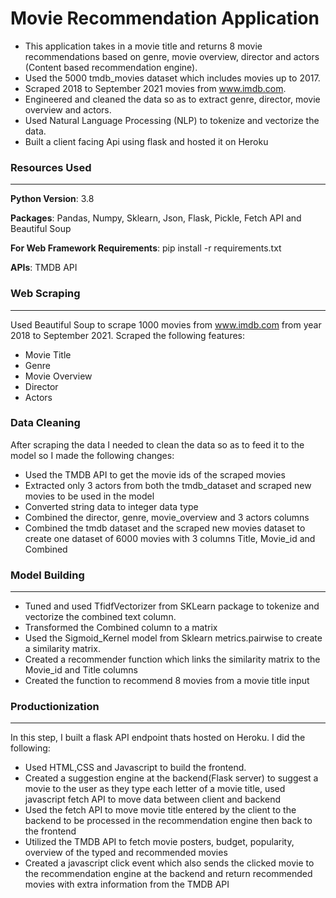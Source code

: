 # Movie Recommendation Application 
* This application takes in a movie title and returns 8 movie recommendations based on genre, movie overview, director and actors (Content based recommendation engine).
* Used the 5000 tmdb_movies dataset which includes movies up to 2017.
* Scraped 2018 to September 2021 movies from www.imdb.com.
* Engineered and cleaned the data so as to extract genre, director, movie overview and actors.
* Used Natural Language Processing (NLP) to tokenize and vectorize the data.
* Built a client facing Api using flask and hosted it on Heroku

### **Resources Used**
***
**Python Version**: 3.8

**Packages**: Pandas, Numpy, Sklearn, Json, Flask, Pickle, Fetch API and Beautiful Soup 

**For Web Framework Requirements**: pip install -r requirements.txt

**APIs**: TMDB API

### **Web Scraping**
***
Used Beautiful Soup to scrape 1000 movies from www.imdb.com from year 2018 to September 2021. Scraped the following features:
* Movie Title
* Genre
* Movie Overview
* Director
* Actors

### **Data Cleaning**
After scraping the data I needed to clean the data so as to feed it to the model so I made the following changes:
* Used the TMDB API to get the movie ids of the scraped movies
* Extracted only 3 actors from both the tmdb_dataset and scraped new movies to be used in the model
* Converted string data to integer data type
* Combined the director, genre, movie_overview and 3 actors columns 
* Combined the tmdb dataset and the scraped new movies dataset to create one dataset of 6000 movies with 3 columns Title, Movie_id and Combined

### **Model Building**
***
* Tuned and used TfidfVectorizer from SKLearn package to tokenize and vectorize the combined text column.
* Transformed the Combined column to a matrix
* Used the Sigmoid_Kernel model from Sklearn metrics.pairwise to create a similarity matrix.
* Created a recommender function which links the similarity matrix to the Movie_id and Title columns
* Created the function to recommend 8 movies from a movie title input

### **Productionization**
***
In this step, I built a flask API endpoint thats hosted on Heroku. I did the following:
* Used HTML,CSS and Javascript to build the frontend.
* Created a suggestion engine at the backend(Flask server) to suggest a movie to the user as they type each letter of a movie title, used javascript fetch API to move data between client and backend
* Used the fetch API to move movie title entered by the client to the backend to be processed in the recommendation engine then back to the frontend
* Utilized the TMDB API to fetch movie posters, budget, popularity, overview of the typed and recommended movies 
* Created a javascript click event which also sends the clicked movie to the recommendation engine at the backend and return recommended movies with extra information from the TMDB API
